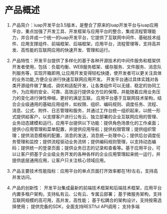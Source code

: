 # 产品概述

1. 产品简介：iuap开发平台3.5版本，是整合了原来的iuap开发平台与iuap应用平台，重点加强了开发工具、开发框架与应用平台的整合，集成流程管理能力，并合并成一个统一的iuap开发平台，它提供了互联网中间件、基础技术组件、应用支撑组件、前端框架、后端框架，应用平台，流程管理等，支持高并发、高性能的互联网应用的快速开发、管理和运行。

2. 产品特性：开发平台提供了多样化的基于各种开源技术的中间件服务和框架供开发者使用，包括：负载均衡、WEB服务框架、缓存服务、文件服务、消息队列服务等，实现开箱即用,让应用开发变得轻松快捷，使开发者可以更关注具体的业务功能,方便企业进行快速互联网应用开发。
开发平台通过具体实践对各类开源组件做了集成、调优和适配开发，让各类组件可以无缝、稳定的协同工作，为应用的安全、可靠、高效运行提供全方位的保障，并能随着应用业务压力的变化进行弹性伸缩，更好的满足互联。
应用平台基于互联网技术架构，结合企业级通用的基础应用组件，如权限、组织、编码规则、调度任务、流程、消息、公式、附件、日志管理和服务，并通过工作台统一组织起来，以统一形式提供給客户，以支撑客户进行公有云、独立部署的企业互联网应用的管理、业务动态建模和运行。应用平台提供以下功能：提供角色场景化的工作桌面；提供小应用管理和菜单配置，并提供应用导航；提供权限管理；提供组织管理；提供消息模板的配置，消息的发送，消息统一处理中心；提供后台调度任务管理和监控；提供流程驱动业务流转；提供编码规则管理，以支持动态编码；提供统一的登录页面；提供业务日志的记录和查看等。基于应用平台，可以让客户把基于企业级业务开发的各种各样的企业应用管理起来统一运行，并提供底层通用应用，让客户只关注核心领域应用。

3. 产品主要技术性能指标：应用平台的单点页面打开效率都在1秒左右，支持高并发访问。

4. 产品的创新性：
	开发平台集成最新的前端技术框架和后端技术框架，应用平台内置多租户架构，支持私有云、公有云、专属云部署；
	基于微服务架构，支持互联网规模的高可用，高并发，高性能；
	基于松耦合的架构设计，支持按需选择使用；
	提供完备的SDK，全面支持RESTful API调用；
	支持多端
